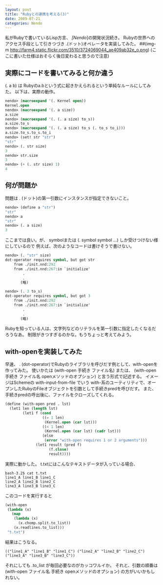```yaml
---
layout: post
title: "Rubyとの連携を考える(3)"
date: 2009-07-21
categories: Nendo
---
```

私がRubyで書いているLisp方言、 *[Nendo*]の開発状況続き。
Rubyの世界へのアクセス手段として引きつづき .(ドット)オペレータを実装してみた。 
##(img-m http://farm4.static.flickr.com/3510/3724069044_ae409ab32e_o.png)
 (ここに書いた仕様はおそらく後日変わると思うので注意)

## 実際にコードを書いてみると何か違う
(. a b) は Rubyのa.bという式に起きかえられるという単純なルールにしてみた。
以下は、実際の動作。
```lisp
nendo> (macroexpand '(. Kernel open))
Kernel.open
nendo> (macroexpand '(. a size))
a.size
nendo> (macroexpand '(. (. a size) to_s))
a.size.to_s
nendo> (macroexpand '(. (. a size) to_s (. to_s to_i)))
a.size.to_s.to_s.to_i
nendo> (set! str "str")
"str"
nendo> (. str size)
3
nendo> str.size
3
nendo> (+ (. str size) 1)
4
```

## 何が問題か
問題は . (ドット)の第一引数にインスタンスが指定できないこと。

```lisp
nendo> (define a "str")
"str"
nendo> a
"str"
nendo> (. a size)
3
```

ここまでは良い。が、
symbolまたは (. symbol symbol ...) しか受けつけない様にしているので
例えば、次のようなコードは書けそうで書けない。
```lisp
nendo> (. "str" size)
dot-operator requires symbol, but got str
	from ./init.nnd:292
	from ./init.nnd:267:in `initialize'
        .
        .
       (略)
```

```lisp
nendo> (. 3 to_s)
dot-operator requires symbol, but got 3
	from ./init.nnd:292
	from ./init.nnd:267:in `initialize'
        .
        .
       (略)
```

Rubyを知っている人は、文字列などのリテラルを第一引数に指定したくなるだろうなあ。
制限がきつすぎるのかな。もうちょっと考えてみよう。

## with-openを実装してみた
早速、 . (dot-operator)でRubyのライブラリを呼びだす例として、with-openを作ってみた。
使いかたは (with-open 手続き ファイル名) または、 (with-open 手続き ファイル名 openメソッドのオプション) と言う形式で記述する。
イメージはSchemeの with-input-from-file でいう with-系のユーティリティで、オープンしたRubyのFileオブジェクトを引数として手続きpredを呼びだす。
また、手続きpredの呼出後に、ファイルをクローズしてくれる。
```lisp
(define (with-open pred . lst)
  (let1 len (length lst)
        (let1 f (cond
                 ((= 1 len)
                  (Kernel.open (car lst)))
                 ((< 1 len)
                  (Kernel.open (car lst) (cadr lst)))
                 (else
                  (error "with-open requires 1 or 2 arguments")))
              (let1 result (pred f)
                    (f.close)
                    result))))
```

実際に動かした。 
t.txtにはこんなテキストデータが入っている場合、
```
bash-3.2$ cat t.txt
line1_A line1_B line1_C
line2_A line2_B line2_C
line3_A line3_B line3_C
```

このコードを実行すると
```lisp
(with-open
 (lambda (x)
   (map
    (lambda (x)
      (x.chomp.split.to_list))
    (x.readlines.to_list)))
 "t.txt")
```

結果はこうなる。
```
(("line1_A" "line1_B" "line1_C") ("line2_A" "line2_B" "line2_C") ("line3_A" "line3_B" "line3_C"))
```

それにしても .to_list が毎回必要なのがカッコワルイか。
それと、引数の順番は (with-open ファイル名 手続き openメソッドのオプション) の方がいいかもしれない。
